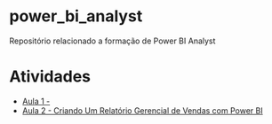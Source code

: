# power_bi_analyst

Repositório relacionado a formação de Power BI Analyst

# Atividades
- [Aula 1 - ](https://github.com/Edgard-Lopes/power_bi_analyst/tree/main/M%C3%B3dulo%201/Primeiros%20passos%20com%20Power%20BI)
- [Aula 2 - Criando Um Relatório Gerencial de Vendas com Power BI](https://github.com/Edgard-Lopes/power_bi_analyst/tree/main/M%C3%B3dulo%202/Desafio%20de%20Projeto)
